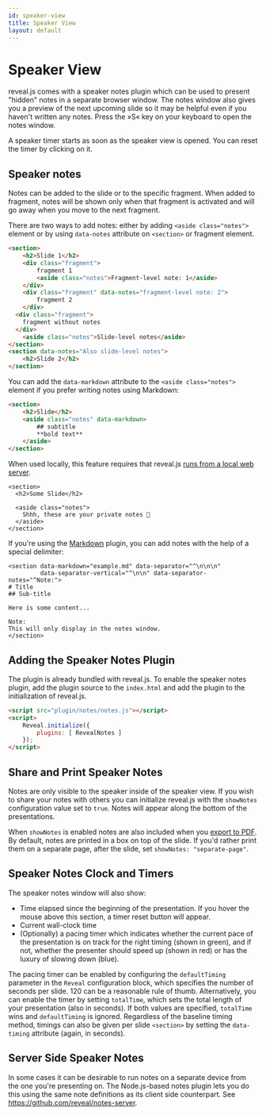 ```yaml
---
id: speaker-view
title: Speaker View
layout: default
---
```


# Speaker View

reveal.js comes with a speaker notes plugin which can be used to present "hidden" notes in a separate browser window. The notes window also gives you a preview of the next upcoming slide so it may be helpful even if you haven't written any notes. Press the »S« key on your keyboard to open the notes window.

A speaker timer starts as soon as the speaker view is opened. You can reset the timer by clicking on it.

## Speaker notes

Notes can be added to the slide or to the specific fragment. When added to fragment, notes will be shown only when that fragment is activated and will go away when you move to the next fragment.

There are two ways to add notes: either by adding `<aside class="notes">` element or by using `data-notes` attribute on `<section>` or fragment element.

```html
<section>
	<h2>Slide 1</h2>
	<div class="fragment">
		fragment 1
		<aside class="notes">Fragment-level note: 1</aside>
	</div>
	<div class="fragment" data-notes="fragment-level note: 2">
		fragment 2
	</div>
  <div class="fragment">
    fragment without notes
  </div>
	<aside class="notes">Slide-level notes</aside>
</section>
<section data-notes="Also slide-level notes">
	<h2>Slide 2</h2>
</section>
```

You can add the `data-markdown` attribute to the `<aside class="notes">` element if you prefer writing notes using Markdown:

```html
<section>
	<h2>Slide</h2>
	<aside class="notes" data-markdown>
		## subtitle
		**bold text**
	</aside>
</section>
```

When used locally, this feature requires that reveal.js [runs from a local web server](/installation/#full-setup).

```html/3-5
<section>
  <h2>Some Slide</h2>

  <aside class="notes">
    Shhh, these are your private notes 📝
  </aside>
</section>
```

If you're using the [Markdown](/markdown/) plugin, you can add notes with the help of a special delimiter:

```html/0-1,7-8
<section data-markdown="example.md" data-separator="^\n\n\n"
         data-separator-vertical="^\n\n" data-separator-notes="^Note:">
# Title
## Sub-title

Here is some content...

Note:
This will only display in the notes window.
</section>
```

## Adding the Speaker Notes Plugin

The plugin is already bundled with reveal.js. To enable the speaker notes plugin, add the plugin source to the `index.html` and add the plugin to the initialization of reveal.js.

```html
<script src="plugin/notes/notes.js"></script>
<script>
    Reveal.initialize({
        plugins: [ RevealNotes ]
    });
</script>
```

## Share and Print Speaker Notes

Notes are only visible to the speaker inside of the speaker view. If you wish to share your notes with others you can initialize reveal.js with the `showNotes` configuration value set to `true`. Notes will appear along the bottom of the presentations.

When `showNotes` is enabled notes are also included when you [export to PDF](/pdf-export/). By default, notes are printed in a box on top of the slide. If you'd rather print them on a separate page, after the slide, set `showNotes: "separate-page"`.

## Speaker Notes Clock and Timers

The speaker notes window will also show:

- Time elapsed since the beginning of the presentation.  If you hover the mouse above this section, a timer reset button will appear.
- Current wall-clock time
- (Optionally) a pacing timer which indicates whether the current pace of the presentation is on track for the right timing (shown in green), and if not, whether the presenter should speed up (shown in red) or has the luxury of slowing down (blue).

The pacing timer can be enabled by configuring the `defaultTiming` parameter in the `Reveal` configuration block, which specifies the number of seconds per slide.  120 can be a reasonable rule of thumb.  Alternatively, you can enable the timer by setting `totalTime`, which sets the total length of your presentation (also in seconds).  If both values are specified, `totalTime` wins and `defaultTiming` is ignored.  Regardless of the baseline timing method, timings can also be given per slide `<section>` by setting the `data-timing` attribute (again, in seconds).


## Server Side Speaker Notes

In some cases it can be desirable to run notes on a separate device from the one you're presenting on. The Node.js-based notes plugin lets you do this using the same note definitions as its client side counterpart. See <https://github.com/reveal/notes-server>.
